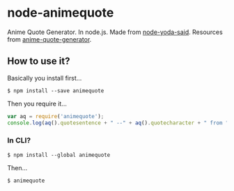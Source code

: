 # node-animequote
Anime Quote Generator. In node.js. Made from [node-yoda-said](https://github.com/hemanth/node-yoda-said). Resources from [anime-quote-generator](https://github.com/jiashengc/anime-quote-generator).

## How to use it?
Basically you install first...
```
$ npm install --save animequote
```
Then you require it...
```js
var aq = require('animequote');
console.log(aq().quotesentence + " --" + aq().quotecharacter + " from " + aq().quoteanime);
```

### In CLI?
```shell
$ npm install --global animequote
```
Then...
```
$ animequote
```
